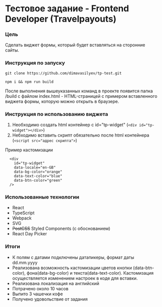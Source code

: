 # Тестовое задание - Frontend Developer (Travelpayouts)
### Цель

Сделать виджет формы, который будет вставляться на сторонние сайты.


### Инструкция по запуску
```
git clone https://github.com/dimavasilyev/tp-test.git

npm i && npm run build
```

После выполнения вышеуказанных команд в проекте появится папка /build c файлом index.html - HTML-страницей с примером вставленного виджета формы, которую можно открыть в браузере.

### Инструкция по использованию виджета

1. Необходимо создать html контейнер с id="tp-widget" (```<div id="tp-widget"></div>```)
2. Небходимо вставить скрипт обязательно после html контейнера (```<script src="адрес скрипта">```)

Пример кастомизации

```
  <div
    id="tp-widget" 
    data-locale="en-GB" 
    data-bg-color="orange" 
    data-text-color="blue" 
    data-btn-color="green"
  />
```
### Использованные технологии

- React
- TypeScript
- Webpack
- SVG
- ~~PostCSS~~ Styled Components (с обоснованием)
- React Day Picker

### Итоги

- К полям с датами подключены датапикеры, формат даты dd.mm.yyyy
- Реализована возможность кастомизации цветов кнопки (data-btn-color), фона(data-bg-color) и текста(data-text-color). Кастомизация осуществляется изменением настроек в коде для вставки.
- Реализована локализация на английский
- Потрачено около 10 часов
- Выпито 3 чашечки кофе
- Получено удовольствие от задания